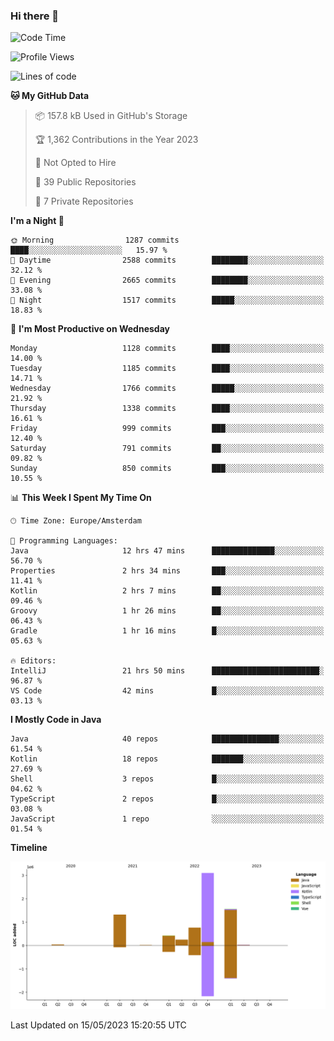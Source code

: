 ### Hi there 👋


<!--START_SECTION:waka-->
![Code Time](http://img.shields.io/badge/Code%20Time-3%2C209%20hrs%2043%20mins-blue)

![Profile Views](http://img.shields.io/badge/Profile%20Views-7-blue)

![Lines of code](https://img.shields.io/badge/From%20Hello%20World%20I%27ve%20Written-7.5%20million%20lines%20of%20code-blue)

**🐱 My GitHub Data** 

> 📦 157.8 kB Used in GitHub's Storage 
 > 
> 🏆 1,362 Contributions in the Year 2023
 > 
> 🚫 Not Opted to Hire
 > 
> 📜 39 Public Repositories 
 > 
> 🔑 7 Private Repositories 
 > 
**I'm a Night 🦉** 

```text
🌞 Morning                1287 commits        ████░░░░░░░░░░░░░░░░░░░░░   15.97 % 
🌆 Daytime                2588 commits        ████████░░░░░░░░░░░░░░░░░   32.12 % 
🌃 Evening                2665 commits        ████████░░░░░░░░░░░░░░░░░   33.08 % 
🌙 Night                  1517 commits        █████░░░░░░░░░░░░░░░░░░░░   18.83 % 
```
📅 **I'm Most Productive on Wednesday** 

```text
Monday                   1128 commits        ████░░░░░░░░░░░░░░░░░░░░░   14.00 % 
Tuesday                  1185 commits        ████░░░░░░░░░░░░░░░░░░░░░   14.71 % 
Wednesday                1766 commits        █████░░░░░░░░░░░░░░░░░░░░   21.92 % 
Thursday                 1338 commits        ████░░░░░░░░░░░░░░░░░░░░░   16.61 % 
Friday                   999 commits         ███░░░░░░░░░░░░░░░░░░░░░░   12.40 % 
Saturday                 791 commits         ██░░░░░░░░░░░░░░░░░░░░░░░   09.82 % 
Sunday                   850 commits         ███░░░░░░░░░░░░░░░░░░░░░░   10.55 % 
```


📊 **This Week I Spent My Time On** 

```text
🕑︎ Time Zone: Europe/Amsterdam

💬 Programming Languages: 
Java                     12 hrs 47 mins      ██████████████░░░░░░░░░░░   56.70 % 
Properties               2 hrs 34 mins       ███░░░░░░░░░░░░░░░░░░░░░░   11.41 % 
Kotlin                   2 hrs 7 mins        ██░░░░░░░░░░░░░░░░░░░░░░░   09.46 % 
Groovy                   1 hr 26 mins        ██░░░░░░░░░░░░░░░░░░░░░░░   06.43 % 
Gradle                   1 hr 16 mins        █░░░░░░░░░░░░░░░░░░░░░░░░   05.63 % 

🔥 Editors: 
IntelliJ                 21 hrs 50 mins      ████████████████████████░   96.87 % 
VS Code                  42 mins             █░░░░░░░░░░░░░░░░░░░░░░░░   03.13 % 
```

**I Mostly Code in Java** 

```text
Java                     40 repos            ███████████████░░░░░░░░░░   61.54 % 
Kotlin                   18 repos            ███████░░░░░░░░░░░░░░░░░░   27.69 % 
Shell                    3 repos             █░░░░░░░░░░░░░░░░░░░░░░░░   04.62 % 
TypeScript               2 repos             █░░░░░░░░░░░░░░░░░░░░░░░░   03.08 % 
JavaScript               1 repo              ░░░░░░░░░░░░░░░░░░░░░░░░░   01.54 % 
```



**Timeline**

![Lines of Code chart](https://raw.githubusercontent.com/powercasgamer/powercasgamer/master/assets/bar_graph.png)


 Last Updated on 15/05/2023 15:20:55 UTC
<!--END_SECTION:waka-->

